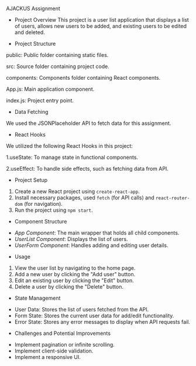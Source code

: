 AJACKUS Assignment

* Project Overview
This project is a user list application that displays a list of users, allows new users to be added, and existing users to be edited and deleted.

* Project Structure 

public: Public folder containing static files.

src: Source folder containing project code.

components: Components folder containing React components.

App.js: Main application component.

index.js: Project entry point.

* Data Fetching 

We used the JSONPlaceholder API to fetch data for this assignment. 

* React Hooks 

We utilized the following React Hooks in this project:

1.useState: To manage state in functional components.

2.useEffect: To handle side effects, such as fetching data from API.

* Project Setup
1. Create a new React project using `create-react-app`.
2. Install necessary packages, used `fetch` (for API calls) and `react-router-dom` (for navigation).
3. Run the project using `npm start`.

* Component Structure
- _App Component_: The main wrapper that holds all child components.
- _UserList Component_: Displays the list of users.
- _UserForm Component_: Handles adding and editing user details.
  
* Usage 
1. View the user list by navigating to the home page.
2. Add a new user by clicking the "Add user" button.
3. Edit an existing user by clicking the "Edit" button.
4. Delete a user by clicking the "Delete" button.

* State Management
- User Data: Stores the list of users fetched from the API.
- Form State: Stores the current user data for add/edit functionality.
- Error State: Stores any error messages to display when API requests fail.

* Challenges and Potential Improvements
- Implement pagination or infinite scrolling.
- Implement client-side validation.
- Implement a responsive UI.
